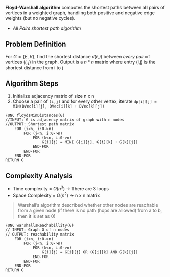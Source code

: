 **Floyd-Warshall algorithm** computes the shortest paths between all pairs of vertices in a weighted graph, handling both positive and negative edge weights (but no negative cycles). 
- *All Pairs shortest path algorithm*
## Problem Definition
For $G = \{E, V\}$, find the shortest distance $d(i,j)$ between *every pair* of vertices $(i,j)$ in the graph. Output is a $n*n$ matrix where entry (i,j) is the shortest distance from i to j

## Algorithm Steps
1. Initialize adjacency matrix of size n x n
2. Choose a pair of `(i,j)` and for every other vertex, iterate `dp[i][j] = MIN(DVec[i][j], DVec[i][k] + DVec[k][j])`

``` al
FUNC floydsMinDistances(G)
//INPUT: G is adjacency matrix of graph with n nodes
//OUTPUT: Shortest path matrix
	FOR (i<n, i:0->n)
		FOR (j<n, i:0->n)
			FOR (k<n, i:0->n)
				G[i][j] = MIN( G[i][j], G[i][k] + G[k][j])
			END-FOR
		END-FOR
	END-FOR
RETURN G
```
## Complexity Analysis
- Time complexity = $O(n^3)$  → There are 3 loops
- Space Complexity = $O(n^2)$ → n x n matrix

> Warshall’s algorithm described whether other nodes are reachable from a given node (if there is no path (hops are allowed) from a to b, then it is set as 0)

```al
FUNC warshallsReachabillity(G)
// INPUT: Graph G of n nodes
// OUTPUT: reachability matrix
	FOR (i<n, i:0->n)
		FOR (j<n, i:0->n)
			FOR (k<n, i:0->n)
				G[i][j] = G[i][j] OR (G[i][k] AND G[k][j])
			END-FOR
		END-FOR
	END-FOR
RETURN G
```

